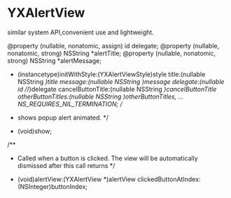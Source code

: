 # YXAlertView
similar system API,convenient use and lightweight.

@property (nullable, nonatomic, assign) id<YXAlertViewDelegate> delegate;
@property (nullable, nonatomic, strong) NSString *alertTitle;
@property (nullable, nonatomic, strong) NSString *alertMessage;

- (instancetype)initWithStyle:(YXAlertViewStyle)style title:(nullable NSString *)title message:(nullable NSString *)message delegate:(nullable id /*<YXAlertViewDelegate>*/)delegate cancelButtonTitle:(nullable NSString *)cancelButtonTitle otherButtonTitles:(nullable NSString *)otherButtonTitles, ... NS_REQUIRES_NIL_TERMINATION;
/**
*  shows popup alert animated.
*/
- (void)show;

/**
*  Called when a button is clicked. The view will be automatically dismissed after this call returns
*/
- (void)alertView:(YXAlertView *)alertView clickedButtonAtIndex:(NSInteger)buttonIndex;
